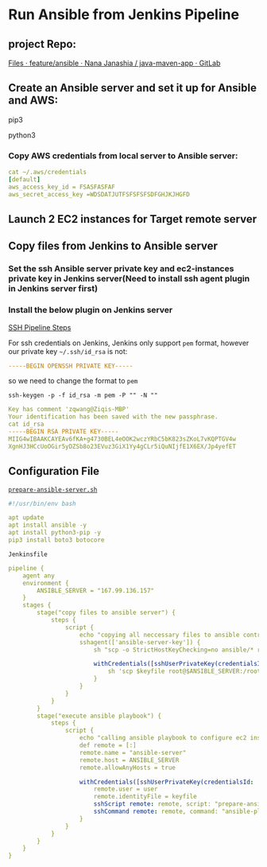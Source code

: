 # Run Ansible from Jenkins Pipeline

## project Repo:

[Files · feature/ansible · Nana Janashia / java-maven-app · GitLab](https://gitlab.com/nanuchi/java-maven-app/-/tree/feature/ansible/)


## Create an Ansible server and set it up for Ansible and AWS:

pip3

python3


### Copy AWS credentials from local server to Ansible server:

```yaml
cat ~/.aws/credentials
[default]
aws_access_key_id = FSASFASFAF
aws_secret_access_key =WDSDATJUTFSFSFSFSDFGHJKJHGFD
```


## Launch 2 EC2 instances for Target remote server

## Copy files from Jenkins to Ansible server


### Set the ssh Ansible server private key and ec2-instances private key in Jenkins server(Need to install ssh agent plugin in Jenkins server first)

### Install the below plugin on Jenkins server

[SSH Pipeline Steps](https://plugins.jenkins.io/ssh-steps/#plugin-content-withcredentials)


For ssh credentials on Jenkins, Jenkins only support `pem` format, however our private key `~/.ssh/id_rsa` is not:

```yaml
-----BEGIN OPENSSH PRIVATE KEY-----
```

so we need to change the format to `pem`

`ssh-keygen -p -f id_rsa -m pem -P "" -N ""`

```yaml
Key has comment 'zqwang@Ziqis-MBP'
Your identification has been saved with the new passphrase.
cat id_rsa
-----BEGIN RSA PRIVATE KEY-----
MIIG4wIBAAKCAYEAv6fKA+g4730BEL4eOOK2wczYRbC5bK823sZKoL7vKQPTGV4w
XgnHJ3HCcUoOGir5yDZSb8o23EVuz3GiX1Yy4gCLr5iQuNIjfE1X6EX/Jp4yefET
```

## Configuration File

[`prepare-ansible-server.sh`](http://prepare-ansible-server.sh/)

```yaml
#!/usr/bin/env bash

apt update
apt install ansible -y
apt install python3-pip -y
pip3 install boto3 botocore
```

`Jenkinsfile`

```yaml
pipeline {
    agent any
    environment {
        ANSIBLE_SERVER = "167.99.136.157"
    }
    stages {
        stage("copy files to ansible server") {
            steps {
                script {
                    echo "copying all neccessary files to ansible control node"
                    sshagent(['ansible-server-key']) {
                        sh "scp -o StrictHostKeyChecking=no ansible/* root@${ANSIBLE_SERVER}:/root"

                        withCredentials([sshUserPrivateKey(credentialsId: 'ec2-server-key', keyFileVariable: 'keyfile', usernameVariable: 'user')]) {
                            sh 'scp $keyfile root@$ANSIBLE_SERVER:/root/ssh-key.pem'
                        }
                    }
                }
            }
        }
        stage("execute ansible playbook") {
            steps {
                script {
                    echo "calling ansible playbook to configure ec2 instances"
                    def remote = [:]
                    remote.name = "ansible-server"
                    remote.host = ANSIBLE_SERVER
                    remote.allowAnyHosts = true

                    withCredentials([sshUserPrivateKey(credentialsId: 'ansible-server-key', keyFileVariable: 'keyfile', usernameVariable: 'user')]){
                        remote.user = user
                        remote.identityFile = keyfile
                        sshScript remote: remote, script: "prepare-ansible-server.sh"
                        sshCommand remote: remote, command: "ansible-playbook my-playbook.yaml"
                    }
                }
            }
        }
    }   
}
```